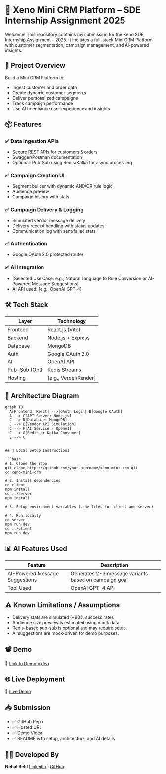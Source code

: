 # 🧠 Xeno Mini CRM Platform – SDE Internship Assignment 2025

Welcome! This repository contains my submission for the Xeno SDE Internship Assignment – 2025. It includes a full-stack Mini CRM Platform with customer segmentation, campaign management, and AI-powered insights.

## 🚀 Project Overview

Build a Mini CRM Platform to:

- Ingest customer and order data
- Create dynamic customer segments
- Deliver personalized campaigns
- Track campaign performance
- Use AI to enhance user experience and insights

## 📦 Features

### ✅ Data Ingestion APIs

- Secure REST APIs for customers & orders
- Swagger/Postman documentation
- Optional: Pub-Sub using Redis/Kafka for async processing

### ✅ Campaign Creation UI

- Segment builder with dynamic AND/OR rule logic
- Audience preview
- Campaign history with stats

### ✅ Campaign Delivery & Logging

- Simulated vendor message delivery
- Delivery receipt handling with status updates
- Communication log with sent/failed stats

### ✅ Authentication

- Google OAuth 2.0 protected routes

### ✅ AI Integration

- \[Selected Use Case: e.g., Natural Language to Rule Conversion or AI-Powered Message Suggestions]
- AI API used: \[e.g., OpenAI GPT-4]

## 🛠 Tech Stack

| Layer         | Technology             |
| ------------- | ---------------------- |
| Frontend      | React.js (Vite)        |
| Backend       | Node.js + Express      |
| Database      | MongoDB                |
| Auth          | Google OAuth 2.0       |
| AI            | OpenAI API             |
| Pub-Sub (Opt) | Redis Streams          |
| Hosting       | \[e.g., Vercel/Render] |

## 🧱 Architecture Diagram

````mermaid
graph TD
  A[Frontend: React] -->|OAuth Login| B[Google OAuth]
  A --> C[API Server: Node.js]
  C --> D[Database: MongoDB]
  C --> E[Vendor API Simulation]
  C --> F[AI Service - OpenAI]
  C --> G[Redis or Kafka Consumer]
  E --> C


## 🧪 Local Setup Instructions

```bash
# 1. Clone the repo
git clone https://github.com/your-username/xeno-mini-crm.git
cd xeno-mini-crm

# 2. Install dependencies
cd client
npm install
cd ../server
npm install

# 3. Setup environment variables (.env files for client and server)

# 4. Run locally
cd server
npm run dev
cd ../client
npm run dev
````

## 📊 AI Features Used

| Feature                        | Description                                           |
| ------------------------------ | ----------------------------------------------------- |
| AI-Powered Message Suggestions | Generates 2-3 message variants based on campaign goal |
| Tool Used                      | OpenAI GPT-4 API                                      |

## ⚠️ Known Limitations / Assumptions

- Delivery stats are simulated (\~90% success rate).
- Audience size preview is estimated using mock data.
- Redis-based pub-sub is optional and may require setup.
- AI suggestions are mock-driven for demo purposes.

## 📽 Demo

🎥 [Link to Demo Video](https://link-to-demo-video.com)

## 🌐 Live Deployment

🔗 [Live Demo](https://your-deployed-url.com)

## 📥 Submission

- ✅ GitHub Repo
- ✅ Hosted URL
- ✅ Demo Video
- ✅ README with setup, architecture, and AI details

## 👨‍💻 Developed By

**Nehal Behl**
[LinkedIn](https://www.linkedin.com/in/nehal-behl-515931277/) | [GitHub](https://github.com/Nehalbehl13)
